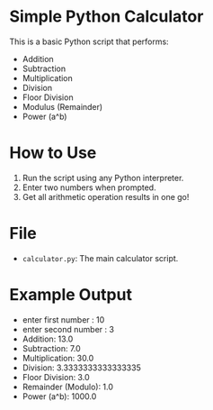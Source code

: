 # Simple Python Calculator

This is a basic Python script that performs:

-  Addition
-  Subtraction
-  Multiplication
-  Division
-  Floor Division
-  Modulus (Remainder)
-  Power (a^b)

# How to Use

1. Run the script using any Python interpreter.
2. Enter two numbers when prompted.
3. Get all arithmetic operation results in one go!

#  File

- `calculator.py`: The main calculator script.

# Example Output
-  enter first number : 10
-  enter second number : 3
-  Addition: 13.0
-  Subtraction: 7.0
-  Multiplication: 30.0
-  Division: 3.3333333333333335
-  Floor Division: 3.0
-  Remainder (Modulo): 1.0
-  Power (a^b): 1000.0

